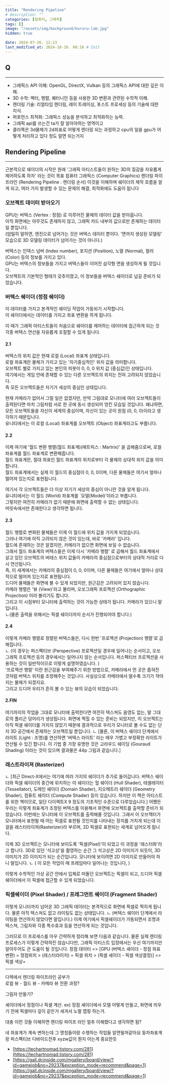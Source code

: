 ```yaml
---
title: "Rendering Pipeline"
# description: ""
categories: [컴퓨터, 그래픽]
tags: []
image: "/assets/img/background/kururu-lab.jpg"
hidden: true

date: 2024-07-26. 12:23
last_modified_at: 2024-10-16. 08:16 # Init
---
```


## Q

---

- 그래픽스 API 이해: OpenGL, DirectX, Vulkan 등의 그래픽스 API에 대한 깊은 이해.
- 3D 수학: 벡터, 행렬, 퀘터니언 등을 사용한 3D 변환과 관련된 수학적 이해.
- 렌더링 기술: 리얼타임 렌더링, 레이 트레이싱, 포스트 프로세싱 등의 기술에 대한 지식.
- 퍼포먼스 최적화: 그래픽스 성능을 분석하고 최적화하는 능력.
- 그래픽 api를 쓰는건 ta가 잘 알아야하는 영역이고
- 클라쪽은 3d물체가 2d좌표로 어떻게 렌더링 되는 과정하고 cpu의 일을 gpu가 어떻게 처리하고 있다 정도 알면 되는거지

## Rendering Pipeline

---

근본적으로 쉐이더의 시작은 원래 '그래픽 아티스트들이 원하는 3D의 질감을 자유롭게 제어하도록 하자' 라는 것이 목표
컴퓨터 그래픽스 (Computer Graphics)
렌더링 파이프라인 (Rendering Pipeline : 렌더링 순서)
이것을 이해하며 쉐이더의 제작 흐름을 알게 되고, 여러 가지 발생할 수 있는 문제의 해결, 최적화에도 도움이 됩니다

### 오브젝트 데이터 받아오기

GPU는 버텍스 (Vertex : 정점) 로 이루어진 물체의 데이터 값을 받아옵니다.  
아직 화면에는 아무것도 존재하지 않고, 그래픽 카드 내부의 값으로만 존재하는 데이터일 뿐입니다.  
(엄밀히 말하면, 엔진으로 넘어가는 것은 버텍스 데이터 뿐이다. '면까지 생성된 모델링' 모습으로 3D 모델링 데이터가 넘어가는 것이 아니다.)  

버텍스는 인덱스 넘버 (Index number), 포지션 (Position), 노멀 (Normal), 컬러 (Color) 등의 정보를 가지고 있다.  
GPU는 버텍스의 정보들을 가지고 버텍스들이 이어진 삼각형 면을 생성하게 될 것입니다.  
오브젝트의 기본적인 형태가 갖추어졌고, 이 정보들을 버텍스 쉐이더로 넘길 준비가 되었습니다.  

### 버텍스 쉐이더 (정점 쉐이더)

이 데이터를 가지고 본격적인 쉐이딩 작업이 가동되기 시작합니다.  
이 쉐이더에서는 데이터를 가지고 좌표 변환을 하게 됩니다.  

이 때가 그래픽 아티스트들이 처음으로 쉐이더를 제어하는 데이터에 접근하게 되는 것  
각종 버텍스 연산을 자유롭게 조절할 수 있게 됩니다.  

#### 2.1

버텍스의 위치 값은 현재 로컬 (Local) 좌표계 상태입니다.  
로컬 좌표계란 물체가 가지고 있는 '자기중심적인' 위치 값을 의미합니다.  
오브젝트 별로 가지고 있는 본인의 피봇이 0, 0, 0 위치 값 (중심값)인 상태입니다.  
여기에서는 게임 안에 존재할 수 있는 다른 오브젝트의 위치는 전혀 고려되지 않았습니다.  
즉 모든 오브젝트들은 자기가 세상의 중심인 상태입니다.  

현재 카메라가 없어서 그럴 일은 없겠지만, 만약 그림대로 모니터에 여러 오브젝트들이 출력된다면 마치 그림처럼 서로 한 곳에 동시 생성되어 엉킨 모습일 것입니다.
왜냐하면, 모든 오브젝트들을 자신이 세계의 중심이며, 자신이 있는 곳이 원점 (0, 0, 0)이라고 생각하기 때문입니다.  
유니티에서는 이 로컬 (Local) 좌표계를 오브젝트 (Object) 좌표계라고도 부릅니다.  

#### 2.2

이제 여기에 '월드 변환 행렬(월드 좌표계)(매트릭스 : Martrix)' 을 곱해줌으로써, 로컬 좌표계를 월드 좌표계로 변환해줍니다.  
월드 좌표계란, 절대 좌표인 월드 좌표계의 위치로부터 각 물체의 상대적 위치 값을 의미합니다.  
월드 좌표계에서는 실제 이 월드의 중심점이 0, 0, 0이며, 다른 물체들은 여기서 얼마나 떨어져 있는지로 표현됩니다.  

여기서 각 오브젝트들은 더 이상 자기가 세상의 중심이 아니란 것을 알게 됩니다.  
유니티에서는 이 월드 (World) 좌표계를 `모델(Model)'이라고 부릅니다.  
그렇지만 여전히 카메라가 없기 때문에 화면에 출력할 수 없는 상태입니다.  
머릿속에서만 존재한다고 생각하면 됩니다.  

#### 2.3

월드 행렬로 변화된 물체들은 이제 이 월드에 위치 값을 가지게 되었습니다.  
그러나 여기에 아직 고려되지 않은 것이 있는데, 바로 '카메라' 입니다.  
월드에 존재하는 것은 알겠지만, 카메라가 없으면 화면에 보일 수 없습니다.  
그래서 월드 좌표계의 버텍스들은 이제 다시 '카메라 행렬' 로 곱해서 월드 좌표계에서 살고 있던 오브젝트의 버테스 위치 값들이 카메라의 중심점으로부터의 상대적 거리로 다시 연산됩니다.  
즉, 이 세계에서는 카메라의 중심점이 0, 0, 0이며, 다른 물체들은 여기에서 얼마나 상대적으로 떨어져 있는지로 표현됩니다.  
드디어 물체들은 화면애 볼 수 있게 되었지만, 원근감은 고려되어 있지 않습니다.  
카메라 행렬은 '뷰 (View)'라고 불리며, 오쏘그래픽 프로젝션 (Orthographic Projection) 이라 불리기도 합니다.  
그리고 이 시점부터 모니터에 출력하는 것이 가능한 상태가 됩니다. 카메라가 있으니 말입니다.  
ㄴ(물론 출력을 위해서는 픽셀 쉐이더까지 순서가 진행되어야 합니다.)  

#### 2.4

이렇게 카메라 행렬로 정렬된 버텍스들은, 다시 한번 '프로젝션 (Projection) 행렬'로 곱해집니다.  
ㄴ (이 경우는 퍼스펙티브 (Perspective) 프로젝션일 경우에 일어나는 순서이고, 오쏘그래픽 프로젝션 등의 경우에서는 일어나지 않는 순서입니다. 퍼스펙티브 프로젝션을 사용하는 것이 일반적이므로 이렇게 설명하였습니다. )  
'프로젝션 행렬' 이란 원근감을 부여해주기 위한 방법으로, 카메라에서 먼 곳은 좁혀진 것처럼 버텍스 위치를 조정해주는 것입니다.
사실상으로 카메라에서 멀수록 크기가 작아지는 물체가 되겠지요.  
그리고 드디어 우리가 흔히 볼 수 있는 뷰의 모습이 되었습니다.  

#### 2.FIN

여기까지의 작업을 그대로 모니터에 출력한다면 여전히 텍스쳐도 음영도 없는, 말 그대로의 폴리곤 덩어리가 생성됩니다.
화면에 찍힐 수 있는 준비는 되었지만, 이 오브젝트는 아직 픽셀 쉐이더를 거치지 않았기 때문에 결과적으로 우리가 모니터로 볼 수도 없는 단지 3D 공간에서 존재하는 오브젝트일 뿐입니다.
ㄴ [물론, 이 버텍스 쉐이더 단계에서 라이트 (Light : 조명)를 연산하면 '버텍스 라이트' 라는 매우 가볍고 부정확한 라이트가 연산될 수 있긴 합니다. 이 기법 중 가장 유명한 것은 고라우드 쉐이딩 (Gouraud Shading) 이라는 것이 있으며 결과물은 44p 그림과 같습니다.]

### 래스트라이져 (Rasterizer)

ㄴ [최근 Direct-X에서는 여기에 여러 가지의 쉐이더가 추가로 들어갑니다. 버텍스 쉐이더와 픽셀 쉐이더의 중간에 위치하는 이 쉐이더는 헐 쉐이더 (Hull Shader), 테셸레이터 (Tessellator), 도메인 쉐이더 (Domain Shader), 지오메트리 쉐이더 (Geometry Shader), 컴퓨트 쉐이더 (Compute Shader) 등이 있습니다. 하지만 이 책은 아티스트를 위한 책이므로, 일단 다이렉트X 9 정도의 기초적인 수준으로 다루었습니다.]
어쨌든 우리는 이렇게 좌표계가 조정된 버텍스를 이용해서 화면에 오브젝트를 출력할 준비가 되었습니다.
이번에는 모니터에 이 오브젝트를 출력해줄 것입니다.
그래서 이 오브젝터가 모니터에서 표현될 때 어는 픽셀로 표현될 것인지를 나타내는 장치를 거치게 되는데 이걸을 래스터라이져(Rasterizer)라 부르며, 2D 픽셀로 표현되는 세계로 넘어오게 됩니다.

이제 3D 오브젝트는 모니터에 보이도록 '픽셀(Pixel)'이 되었고 이 과정을 '래스터화'라고 합니다.
3D로 있던 '석고상'을 촬영하는 순간 그 석고상은 2D 이미지가 되듯이, 3D 이미지가 2D 이미지가 되는 순간입니다.
모니터에 보이려면 2D 이미지로 만들어야 하니 말입니다.
ㄴ ( 이 모든 작업이 매 프레임마다 일어나는 것입니다, )

이렇게 수학적인 가상 공간 안에서 입체로 떠돌던 오브젝트는 픽셀이 되고, 드디어 픽셀쉐이더에서 이 픽셀에 접근할 수 있게 되었습니다.

### 픽셀쉐이더 (Pixel Shader) / 프레그먼트 쉐이더 (Fragment Shader)

이렇게 모니터까지 넘어온 3D 그래픽 데이터는 본격적으로 화면에 픽셀로 찍히게 됩니다.
물론 아직 텍스쳐도 없고 라이팅도 없는 상태입니다.
ㄴ (버텍스 쉐이터 단계에서 라이팅을 연산하지 않았다면 말입니다.)
이제 여기에서 픽셀쉐이더가 가동되면서 조명과 텍스쳐, 그림자와 각종 특수효과 등을 연산하게 되는 것입니다.

그러므로 이 프로세스를 아우 간략하게 정리해 보면 다음과 같습니다.
물론 실제 렌더링 프로세스가 이렇게 간략하진 않습니다만, 그래픽 아티스트 입장에서는 우선 여기까지만 알아두어도 큰 도움이 될 것입니다.
정점 데이터 => [GPU (버텍스 셰이더 - 정점 좌표 변환) = 정점위치 > (레스터라이저) = 픽셀 위치 > (픽셀 셰이더 - 픽셀 색상결정)] => 픽셀 색상=

---

다렉에서 렌더링 파이프라인 공부가  
로컬 뷰 - 월드 뷰 - 카메라 뷰 전환 과정?

그림자 만들기?

셰이더에서 정점이나 픽셀 계산. ex) 정점 셰이더에서 모델 어떻게 만들고, 화면에 띄우기 전에 픽셀마다 깊이 같은거 새겨서 노멀 맵핑 하는거.

대충 이런 것들 이해하면 렌더링 파이프 라인 얼추 이해했다고 생각하면 됨?

네 좌표계가 계속 변하는데 그 명칭들이랑 수행하는 작업들 알면될꺼같아요
동차좌표계랑 퍼스펙티브 디바이드전후 xyzw값이 뭔지 아는게 중요한듯

- [https://techartnomad.tistory.com/281](https://techartnomad.tistory.com/281)
- [https://gall.dcinside.com/mgallery/board/view/?id=gamejob&no=29237&exception_mode=recommend&page=1](https://gall.dcinside.com/mgallery/board/view/?id=gamejob&no=29237&exception_mode=recommend&page=1)
